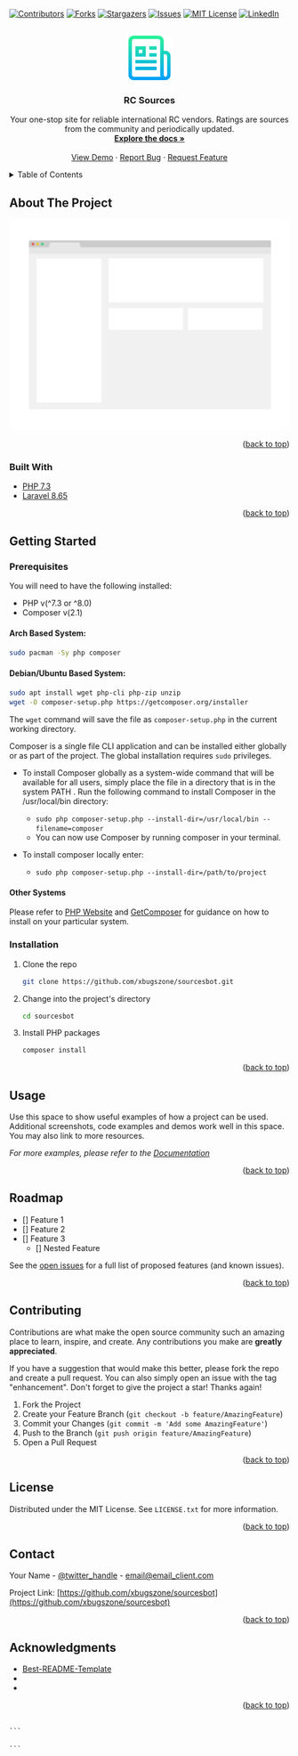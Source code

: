 <div id="top"></div>
<!--
*** Thanks for checking out the Best-README-Template. If you have a suggestion
*** that would make this better, please fork the repo and create a pull request
*** or simply open an issue with the tag "enhancement".
*** Don't forget to give the project a star!
*** Thanks again! Now go create something AMAZING! :D
-->

<!-- PROJECT SHIELDS -->
<!--
*** I'm using markdown "reference style" links for readability.
*** Reference links are enclosed in brackets [ ] instead of parentheses ( ).
*** See the bottom of this document for the declaration of the reference variables
*** for contributors-url, forks-url, etc. This is an optional, concise syntax you may use.
*** https://www.markdownguide.org/basic-syntax/#reference-style-links
-->

[![Contributors][contributors-shield]][contributors-url]
[![Forks][forks-shield]][forks-url]
[![Stargazers][stars-shield]][stars-url]
[![Issues][issues-shield]][issues-url]
[![MIT License][license-shield]][license-url]
[![LinkedIn][linkedin-shield]][linkedin-url]

<!-- PROJECT LOGO -->
<br />
<div align="center">
  <a href="https://github.com/xbugszone/sourcesbot">
    <img src="images/logo.png" alt="Logo" width="80" height="80">
  </a>

<h3 align="center">RC Sources</h3>

  <p align="center">
    Your one-stop site for reliable international RC vendors. Ratings are sources from the community and periodically updated. 
    <br />
    <a href="https://github.com/xbugszone/sourcesbot"><strong>Explore the docs »</strong></a>
    <br />
    <br />
    <a href="https://github.com/xbugszone/sourcesbot">View Demo</a>
    ·
    <a href="https://github.com/xbugszone/sourcesbot/issues">Report Bug</a>
    ·
    <a href="https://github.com/xbugszone/sourcesbot/issues">Request Feature</a>
  </p>
</div>

<!-- TABLE OF CONTENTS -->
<details>
  <summary>Table of Contents</summary>
  <ol>
    <li>
      <a href="#about-the-project">About The Project</a>
      <ul>
        <li><a href="#built-with">Built With</a></li>
      </ul>
    </li>
    <li>
      <a href="#getting-started">Getting Started</a>
      <ul>
        <li><a href="#prerequisites">Prerequisites</a></li>
        <li><a href="#installation">Installation</a></li>
      </ul>
    </li>
    <li><a href="#usage">Usage</a></li>
    <li><a href="#roadmap">Roadmap</a></li>
    <li><a href="#contributing">Contributing</a></li>
    <li><a href="#license">License</a></li>
    <li><a href="#contact">Contact</a></li>
    <li><a href="#acknowledgments">Acknowledgments</a></li>
  </ol>
</details>

<!-- ABOUT THE PROJECT -->

## About The Project

[![Product Name Screen Shot][product-screenshot]](https://example.com)

<p align="right">(<a href="#top">back to top</a>)</p>

### Built With

-   [PHP 7.3](https://www.php.net)
-   [Laravel 8.65](https://laravel.com)

<p align="right">(<a href="#top">back to top</a>)</p>

<!-- GETTING STARTED -->

## Getting Started

### Prerequisites

You will need to have the following installed:

-   PHP v(^7.3 or ^8.0)
-   Composer v(2.1)

#### Arch Based System:

```sh
sudo pacman -Sy php composer
```

#### Debian/Ubuntu Based System:

```sh
sudo apt install wget php-cli php-zip unzip
wget -O composer-setup.php https://getcomposer.org/installer
```

The `wget` command will save the file as `composer-setup.php` in the current working directory.

Composer is a single file CLI application and can be installed either globally or as part of the project. The global installation requires `sudo` privileges.

-   To install Composer globally as a system-wide command that will be available for all users, simply place the file in a directory that is in the system PATH . Run the following command to install Composer in the /usr/local/bin directory:

    -   `sudo php composer-setup.php --install-dir=/usr/local/bin --filename=composer`
    -   You can now use Composer by running composer in your terminal.

-   To install composer locally enter:
    -   `sudo php composer-setup.php --install-dir=/path/to/project`

#### Other Systems

Please refer to [PHP Website](https://www.php.net) and [GetComposer](https://getcomposer.org/) for guidance on how to install on your particular system.

### Installation

1. Clone the repo
    ```sh
    git clone https://github.com/xbugszone/sourcesbot.git
    ```
2. Change into the project's directory
    ```sh
    cd sourcesbot
    ```
3. Install PHP packages
    ```sh
    composer install
    ```

<p align="right">(<a href="#top">back to top</a>)</p>

<!-- USAGE EXAMPLES -->

## Usage

Use this space to show useful examples of how a project can be used. Additional screenshots, code examples and demos work well in this space. You may also link to more resources.

_For more examples, please refer to the [Documentation](https://example.com)_

<p align="right">(<a href="#top">back to top</a>)</p>

<!-- ROADMAP -->

## Roadmap

-   [] Feature 1
-   [] Feature 2
-   [] Feature 3
    -   [] Nested Feature

See the [open issues](https://github.com/xbugszone/sourcesbot/issues) for a full list of proposed features (and known issues).

<p align="right">(<a href="#top">back to top</a>)</p>

<!-- CONTRIBUTING -->

## Contributing

Contributions are what make the open source community such an amazing place to learn, inspire, and create. Any contributions you make are **greatly appreciated**.

If you have a suggestion that would make this better, please fork the repo and create a pull request. You can also simply open an issue with the tag "enhancement".
Don't forget to give the project a star! Thanks again!

1. Fork the Project
2. Create your Feature Branch (`git checkout -b feature/AmazingFeature`)
3. Commit your Changes (`git commit -m 'Add some AmazingFeature'`)
4. Push to the Branch (`git push origin feature/AmazingFeature`)
5. Open a Pull Request

<p align="right">(<a href="#top">back to top</a>)</p>

<!-- LICENSE -->

## License

Distributed under the MIT License. See `LICENSE.txt` for more information.

<p align="right">(<a href="#top">back to top</a>)</p>

<!-- CONTACT -->

## Contact

Your Name - [@twitter_handle](https://twitter.com/twitter_handle) - email@email_client.com

Project Link: [https://github.com/xbugszone/sourcesbot](https://github.com/xbugszone/sourcesbot)

<p align="right">(<a href="#top">back to top</a>)</p>

<!-- ACKNOWLEDGMENTS -->

## Acknowledgments

-   [Best-README-Template](https://github.com/othneildrew/Best-README-Template)
-   []()
-   []()

<p align="right">(<a href="#top">back to top</a>)</p>

<!-- MARKDOWN LINKS & IMAGES -->
<!-- https://www.markdownguide.org/basic-syntax/#reference-style-links -->

[contributors-shield]: https://img.shields.io/github/contributors/xbugszone/sourcesbot.svg?style=for-the-badge
[contributors-url]: https://github.com/xbugszone/sourcesbot/graphs/contributors
[forks-shield]: https://img.shields.io/github/forks/xbugszone/sourcesbot.svg?style=for-the-badge
[forks-url]: https://github.com/xbugszone/sourcesbot/network/members
[stars-shield]: https://img.shields.io/github/stars/xbugszone/sourcesbot.svg?style=for-the-badge
[stars-url]: https://github.com/xbugszone/sourcesbot/stargazers
[issues-shield]: https://img.shields.io/github/issues/xbugszone/sourcesbot.svg?style=for-the-badge
[issues-url]: https://github.com/xbugszone/sourcesbot/issues
[license-shield]: https://img.shields.io/github/license/xbugszone/sourcesbot.svg?style=for-the-badge
[license-url]: https://github.com/xbugszone/sourcesbot/blob/master/LICENSE.txt
[linkedin-shield]: https://img.shields.io/badge/-LinkedIn-black.svg?style=for-the-badge&logo=linkedin&colorB=555
[linkedin-url]: https://linkedin.com/in/linkedin_username
[product-screenshot]: images/screenshot.png

````

```

```
````
